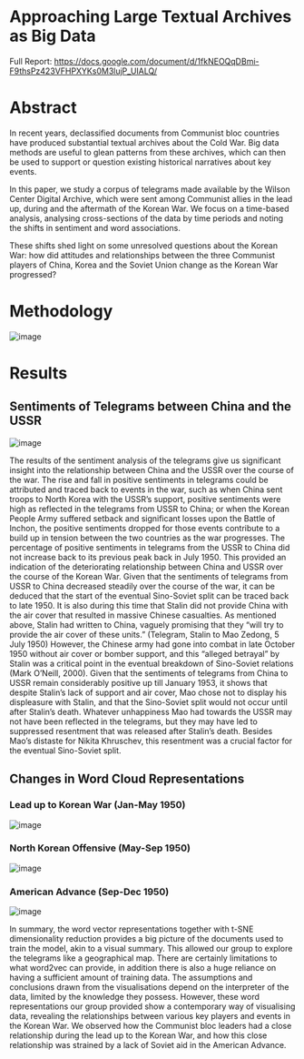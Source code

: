 # Approaching Large Textual Archives as Big Data
Full Report: https://docs.google.com/document/d/1fkNEOQqDBmi-F9thsPz423VFHPXYKs0M3lujP_UIALQ/

# Abstract

In recent years, declassified documents from Communist bloc countries have produced substantial textual archives about the Cold War. Big data methods are useful to glean patterns from these archives, which can then be used to support or question existing historical narratives about key events. 

In this paper, we study a corpus of telegrams made available by the Wilson Center Digital Archive, which were sent among Communist allies in the lead up, during and the aftermath of the Korean War. We focus on a time-based analysis, analysing cross-sections of the data by time periods and noting the shifts in sentiment and word associations. 

These shifts shed light on some unresolved questions about the Korean War: how did attitudes and relationships between the three Communist players of China, Korea and the Soviet Union change as the Korean War progressed?

# Methodology
![image](https://user-images.githubusercontent.com/38340979/151695990-26402c86-8508-4cac-8497-898bd1308f96.png)

# Results
## Sentiments of Telegrams between China and the USSR
![image](https://user-images.githubusercontent.com/38340979/151695976-15122ac7-8e24-41d2-b104-21ffa272e969.png)

The results of the sentiment analysis of the telegrams give us significant insight into the relationship between China and the USSR over the course of the war. The rise and fall in positive sentiments in telegrams could be attributed and traced back to events in the war, such as when China sent troops to North Korea with the USSR’s support, positive sentiments were high as reflected in the telegrams from USSR to China; or when the Korean People Army suffered setback and significant losses upon the Battle of Inchon, the positive sentiments dropped for those events contribute to a build up in tension between the two countries as the war progresses.
The percentage of positive sentiments in telegrams from the USSR to China did not increase back to its previous peak back in July 1950. This provided an indication of the deteriorating relationship between China and USSR over the course of the Korean War. Given that the sentiments of telegrams from USSR to China decreased steadily over the course of the war, it can be deduced that the start of the eventual Sino-Soviet split can be traced back to late 1950. It is also during this time that Stalin did not provide China with the air cover that resulted in massive Chinese casualties. As mentioned above, Stalin had written to China, vaguely promising that they “will try to provide the air cover of these units.” (Telegram, Stalin to Mao Zedong, 5 July 1950) However, the Chinese army had gone into combat in late October 1950 without air cover or bomber support, and this “alleged betrayal” by Stalin was a critical point in the eventual breakdown of Sino-Soviet relations (Mark O’Neill, 2000).
Given that the sentiments of telegrams from China to USSR remain considerably positive up till January 1953, it shows that despite Stalin’s lack of support and air cover, Mao chose not to display his displeasure with Stalin, and that the Sino-Soviet split would not occur until after Stalin’s death. Whatever unhappiness Mao had towards the USSR may not have been reflected in the telegrams, but they may have led to suppressed resentment that was released after Stalin’s death. Besides Mao’s distaste for Nikita Khruschev, this resentment was a crucial factor for the eventual Sino-Soviet split. 

## Changes in Word Cloud Representations
### Lead up to Korean War (Jan-May 1950)
![image](https://user-images.githubusercontent.com/38340979/151696139-e13fab5c-9ce5-4837-a31a-f67205267b2d.png)
### North Korean Offensive (May-Sep 1950)
![image](https://user-images.githubusercontent.com/38340979/151696168-48ba7e8c-b90e-441c-9a26-31917c90cb19.png)
### American Advance (Sep-Dec 1950)
![image](https://user-images.githubusercontent.com/38340979/151696176-d18622ca-4167-4948-8fe1-0a5a3a750511.png)

In summary, the word vector representations together with t-SNE dimensionality reduction provides a big picture of the documents used to train the model, akin to a visual summary. This allowed our group to explore the telegrams like a geographical map. There are certainly limitations to what word2vec can provide, in addition there is also a huge reliance on having a sufficient amount of training data. The assumptions and conclusions drawn from the visualisations depend on the interpreter of the data, limited by the knowledge they possess. 
However, these word representations our group provided show a contemporary way of visualising data, revealing the relationships between various key players and events in the Korean War. We observed how the Communist bloc leaders had a close relationship during the lead up to the Korean War, and how this close relationship was strained by a lack of Soviet aid in the American Advance.
